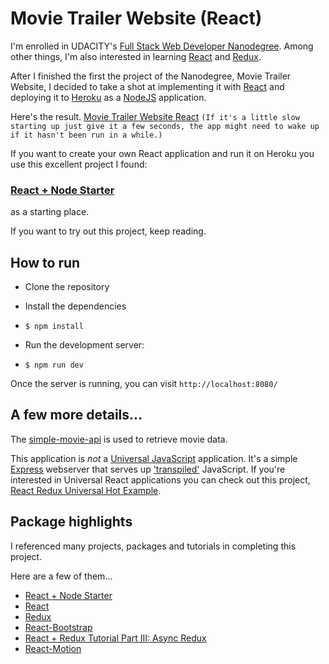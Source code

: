 # Movie Trailer Website (React)

I'm enrolled in UDACITY's [Full Stack Web Developer Nanodegree](https://www.udacity.com/course/full-stack-web-developer-nanodegree--nd004). Among other things, I'm also interested in learning [React](https://reactjs.net/) and [Redux](http://redux.js.org/).

After I finished the first the project of the Nanodegree, Movie Trailer Website, I decided to take a shot at implementing it with [React](https://reactjs.net/) and deploying it to [Heroku](https://www.heroku.com/) as a [NodeJS](https://nodejs.org) application.

Here's the result. [Movie Trailer Website React](https://movie-trailer-website-react.herokuapp.com/) `(If it's a little slow starting up just give it a few seconds, the app might need to wake up if it hasn't been run in a while.)`

If you want to create your own React application and run it on Heroku you use this excellent project I found:

### [React + Node Starter](https://github.com/alanbsmith/react-node-example)

as a starting place.

If you want to try out this project, keep reading.

How to run
----------
* Clone the repository

* Install the dependencies
* `$ npm install`

* Run the development server:
* `$ npm run dev`

Once the server is running, you can visit `http://localhost:8080/`

A few more details...
---
The [simple-movie-api](https://github.com/greggpatton/simple-movie-api) is used to retrieve movie data.

This application is _not_ a [Universal JavaScript](https://medium.com/@mjackson/universal-javascript-4761051b7ae9) application. It's a simple [Express](https://expressjs.com/) webserver that serves up ['transpiled'](https://babeljs.io/) JavaScript. If you're interested in Universal React applications you can check out this project, [React Redux Universal Hot Example](https://github.com/erikras/react-redux-universal-hot-example).

Package highlights
---
I referenced many projects, packages and tutorials in completing this project.

Here are a few of them...
* [React + Node Starter](https://github.com/alanbsmith/react-node-example)
* [React](https://reactjs.net/)
* [Redux](http://redux.js.org/)
* [React-Bootstrap](https://github.com/react-bootstrap/react-bootstrap)
* [React + Redux Tutorial Part III: Async Redux](http://www.thegreatcodeadventure.com/react-redux-tutorial-part-iii-async-redux/)
* [React-Motion](https://github.com/chenglou/react-motion)
